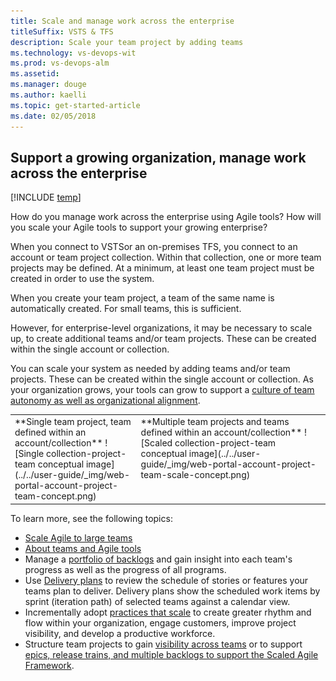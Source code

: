 ```yaml
---
title: Scale and manage work across the enterprise 
titleSuffix: VSTS & TFS
description: Scale your team project by adding teams  
ms.technology: vs-devops-wit
ms.prod: vs-devops-alm
ms.assetid: 
ms.manager: douge
ms.author: kaelli
ms.topic: get-started-article
ms.date: 02/05/2018
---
```



<a id="scale">  </a>
<a id="collection-project-team-structure">  </a>
## Support a growing organization, manage work across the enterprise

[!INCLUDE [temp](../_shared/version-vsts-tfs-all-versions.md)]

How do you manage work across the enterprise using Agile tools?  How will you scale your Agile tools to support your growing enterprise?  

When you connect to VSTSor an on-premises TFS, you connect to an account or team project collection. Within that collection, one or more team projects may be defined. At a minimum, at least one team project must be created in order to use the system.

When you create your team project, a team of the same name is automatically created. For small teams, this is sufficient.  

However, for enterprise-level organizations, it may be necessary to scale up, to create additional teams and/or team projects. These can be created within the single account or collection.

You can scale your system as needed by adding teams and/or team projects. These can be created within the single account or collection. As your organization grows, your tools can grow to support a [culture of team autonomy as well as organizational alignment](agile-culture.md). 


<table width="100%">
<tbody valign="top">
<tr>
<td width="40%">
**Single team project, team defined within an account/collection**  
![Single collection-project-team conceptual image](../../user-guide/_img/web-portal-account-project-team-concept.png)  
</td>

<td width="60%">
**Multiple team projects and teams defined within an account/collection**   
![Scaled collection-project-team conceptual image](../../user-guide/_img/web-portal-account-project-team-scale-concept.png)  

</td>
</tr>
</tbody>
</table>
 

To learn more, see the following topics:  

- [Scale Agile to large teams](https://www.visualstudio.com/learn/scale-agile-large-teams/)
- [About teams and Agile tools](../../teams/about-teams-and-settings.md) 
- Manage a [portfolio of backlogs](portfolio-management.md) and gain insight into each team's progress as well as the progress of all programs.  
- Use [Delivery plans](review-team-plans.md) to review the schedule of stories or features your teams plan to deliver. Delivery plans show the scheduled work items by sprint (iteration path) of selected teams against a calendar view. 
- Incrementally adopt [practices that scale](practices-that-scale.md) to create greater rhythm and flow within your organization, engage customers, improve project visibility, and develop a productive workforce.
- Structure team projects to gain [visibility across teams](visibility-across-teams.md) or to support [epics, release trains, and multiple backlogs to support the Scaled Agile Framework](scaled-agile-framework.md). 